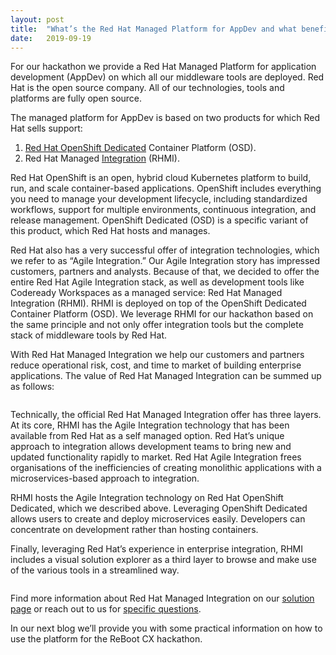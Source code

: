 ```yaml
---
layout: post
title:  "What’s the Red Hat Managed Platform for AppDev and what benefits does it deliver?"
date:   2019-09-19
---
```


For our hackathon we provide a Red Hat Managed Platform for application development (AppDev) on which all our middleware tools are deployed. Red Hat is the open source company. All of our technologies, tools and platforms are fully open source. 

The managed platform for AppDev is based on two products for which Red Hat sells support:

 1. [Red Hat OpenShift Dedicated](https://www.openshift.com/products/dedicated/) Container Platform (OSD).
 2. Red Hat Managed [Integration](https://www.redhat.com/en/products/integration) (RHMI).

Red Hat OpenShift is an open, hybrid cloud Kubernetes platform to build, run, and scale container-based applications. OpenShift includes everything you need to manage your development lifecycle, including standardized workflows, support for multiple environments, continuous integration, and release management. OpenShift Dedicated (OSD) is a specific variant of this product, which Red Hat hosts and manages.

Red Hat also has a very successful offer of integration technologies, which we refer to as “Agile Integration.” Our Agile Integration story has impressed customers, partners and analysts. Because of that, we decided to offer the entire Red Hat Agile Integration stack, as well as development tools like Codeready Workspaces as a managed service: Red Hat Managed Integration (RHMI). RHMI is deployed on top of the OpenShift Dedicated Container Platform (OSD). We leverage RHMI for our hackathon based on the same principle and not only offer integration tools but the complete stack of middleware tools by Red Hat.  

With Red Hat Managed Integration we help our customers and partners reduce operational risk, cost, and time to market of building enterprise applications. The value of Red Hat Managed Integration can be summed up as follows:

<center><img src="{{ '/assets/img/value_red_hat_integration.png' | prepend: site.baseurl }}" alt=""></center>

Technically, the official Red Hat Managed Integration offer has three layers. At its core, RHMI has the Agile Integration technology that has been available from Red Hat as a self managed option. Red Hat’s unique approach to integration allows development teams to bring new and updated functionality rapidly to market. Red Hat Agile Integration frees organisations of the inefficiencies of creating monolithic applications with a microservices-based approach to integration.

RHMI hosts the Agile Integration technology on Red Hat OpenShift Dedicated, which we described above. Leveraging OpenShift Dedicated allows users to create and deploy microservices easily. Developers can concentrate on development rather than hosting containers. 

Finally, leveraging Red Hat’s experience in enterprise integration, RHMI includes a visual solution explorer as a third layer to browse and make use of the various tools in a streamlined way. 

<center><img src="{{ '/assets/img/red_hat_streamline.png' | prepend: site.baseurl }}" alt=""></center>

Find more information about Red Hat Managed Integration on our [solution page](https://www.redhat.com/en/products/integration) or reach out to us for [specific questions](mailto:cloud-services-bu@redhat.com). 

In our next blog we’ll provide you with some practical information on how to use the platform for the ReBoot CX hackathon.


